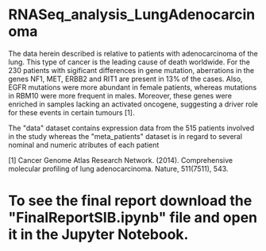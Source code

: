 # RNASeq_analysis_LungAdenocarcinoma

The data herein described is relative to patients with adenocarcinoma of the lung. This type of cancer is the leading cause of death worldwide. For the 230 patients with sigificant differences in gene mutation, aberrations in the genes NF1, MET, ERBB2 and RIT1 are present in 13% of the cases. Also, EGFR mutations were more abundant in female patients, whereas mutations in RBM10 were more frequent in males. Moreover, these genes were enriched in samples lacking an activated oncogene, suggesting a driver role for these events in certain tumours [1].

The "data" dataset contains expression data from the 515 patients involved in the study whereas the "meta_patients" dataset is in regard to several nominal and numeric atributes of each patient

[1] Cancer Genome Atlas Research Network. (2014). Comprehensive molecular profiling of lung adenocarcinoma. Nature, 511(7511), 543.

# To see the final report download the "FinalReportSIB.ipynb" file and open it in the Jupyter Notebook.
